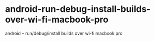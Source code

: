 # android-run-debug-install-builds-over-wi-fi-macbook-pro
android – run/debug/install builds over wi-fi macbook pro
